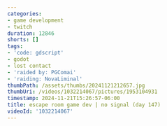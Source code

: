 ```yaml
---
categories:
- game development
- twitch
duration: 12846
shorts: []
tags:
- 'code: gdscript'
- godot
- lost contact
- 'raided by: PGComai'
- 'raiding: NovaLiminal'
thumbPath: /assets/thumbs/20241121212657.jpg
thumbUri: /videos/1032214067/pictures/1953104931
timestamp: 2024-11-21T15:26:57-06:00
title: escape room game dev | no signal (day 147)
videoId: '1032214067'
---
```

